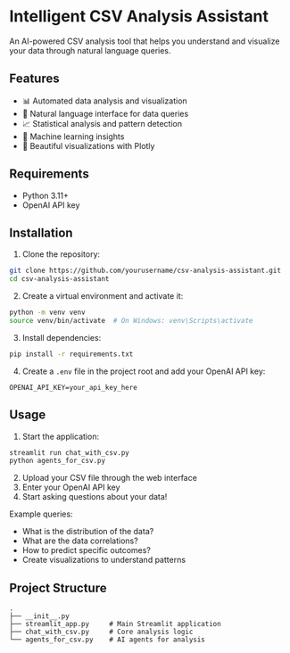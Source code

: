 # Intelligent CSV Analysis Assistant

An AI-powered CSV analysis tool that helps you understand and visualize your data through natural language queries.

## Features

- 📊 Automated data analysis and visualization
- 💬 Natural language interface for data queries
- 📈 Statistical analysis and pattern detection
- 🤖 Machine learning insights
- 🎨 Beautiful visualizations with Plotly

## Requirements

- Python 3.11+
- OpenAI API key

## Installation

1. Clone the repository:
```bash
git clone https://github.com/yourusername/csv-analysis-assistant.git
cd csv-analysis-assistant
```

2. Create a virtual environment and activate it:
```bash
python -m venv venv
source venv/bin/activate  # On Windows: venv\Scripts\activate
```

3. Install dependencies:
```bash
pip install -r requirements.txt
```

4. Create a `.env` file in the project root and add your OpenAI API key:
```
OPENAI_API_KEY=your_api_key_here
```

## Usage

1. Start the application:
```bash
streamlit run chat_with_csv.py
python agents_for_csv.py
```

2. Upload your CSV file through the web interface
3. Enter your OpenAI API key
4. Start asking questions about your data!

Example queries:
- What is the distribution of the data?
- What are the data correlations?
- How to predict specific outcomes?
- Create visualizations to understand patterns

## Project Structure

```
.
├── __init__.py
├── streamlit_app.py     # Main Streamlit application
├── chat_with_csv.py     # Core analysis logic
└── agents_for_csv.py    # AI agents for analysis
```

